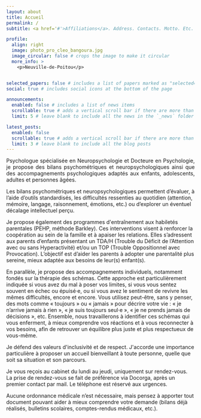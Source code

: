 ```yaml
---
layout: about
title: Accueil
permalink: /
subtitle: <a href='#'>Affiliations</a>. Address. Contacts. Motto. Etc.

profile:
  align: right
  image: photo_pro_cleo_bangoura.jpg
  image_circular: false # crops the image to make it circular
  more_info: >
    <p>Neuville-de-Poitou</p>


selected_papers: false # includes a list of papers marked as "selected={true}"
social: true # includes social icons at the bottom of the page

announcements:
  enabled: false # includes a list of news items
  scrollable: true # adds a vertical scroll bar if there are more than 3 news items
  limit: 5 # leave blank to include all the news in the `_news` folder

latest_posts:
  enabled: false
  scrollable: true # adds a vertical scroll bar if there are more than 3 new posts items
  limit: 3 # leave blank to include all the blog posts
---
```


<p style='text-align: justify;'> Psychologue spécialisée en Neuropsychologie et Docteure en Psychologie, je propose des bilans psychométriques et neuropsychologiques ainsi que des accompagnements psychologiques adaptés aux enfants, adolescents, adultes et personnes âgées.

Les bilans psychométriques et neuropsychologiques permettent d’évaluer, à l’aide d’outils standardisés, les difficultés ressenties au quotidien (attention, mémoire, langage, raisonnement, émotions, etc.) ou d’explorer un éventuel décalage intellectuel perçu.

Je propose également des programmes d'entraînement aux habiletés parentales (PEHP, méthode Barkley). Ces interventions visent à renforcer la coopération au sein de la famille et à apaiser les relations. Elles s’adressent aux parents d’enfants présentant un TDA/H (Trouble du Déficit de l’Attention avec ou sans Hyperactivité) et/ou un TOP (Trouble Oppositionnel avec Provocation). L’objectif est d’aider les parents à adopter une parentalité plus sereine, mieux adaptée aux besoins de leur(s) enfant(s).

En parallèle, je propose des accompagnements individuels, notamment fondés sur la thérapie des schémas. Cette approche est particulièrement indiquée si vous avez du mal à poser vos limites, si vous vous sentez souvent en échec ou épuisé·e, ou si vous avez le sentiment de revivre les mêmes difficultés, encore et encore. Vous utilisez peut-être, sans y penser, des mots comme « toujours » ou « jamais » pour décrire votre vie : « je n’arrive jamais à rien », « je suis toujours seul·e », « je ne prends jamais de décisions », etc. Ensemble, nous travaillerons à identifier ces schémas qui vous enferment, à mieux comprendre vos réactions et à vous reconnecter à vos besoins, afin de retrouver un équilibre plus juste et plus respectueux de vous-même.

Je défend des valeurs d'inclusivité et de respect. J'accorde une importance particulière à proposer un accueil bienveillant à toute personne, quelle que soit sa situation et son parcours. 

Je vous reçois au cabinet du lundi au jeudi, uniquement sur rendez-vous. 
La prise de rendez-vous se fait de préférence via Docorga, après un premier contact par mail. Le téléphone est réservé aux urgences.

Aucune ordonnance médicale n’est nécessaire, mais pensez à apporter tout document pouvant aider à mieux comprendre votre demande (bilans déjà réalisés, bulletins scolaires, comptes-rendus médicaux, etc.). </p>

